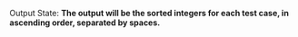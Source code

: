 Output State: **The output will be the sorted integers for each test case, in ascending order, separated by spaces.**